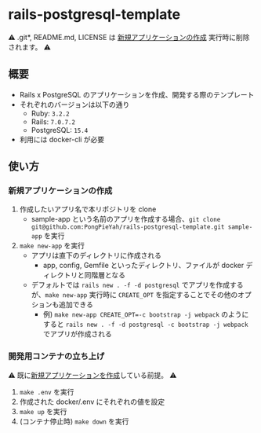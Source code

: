 # rails-postgresql-template

:warning: .git*, README.md, LICENSE は [新規アプリケーションの作成](#新規アプリケーションの作成) 実行時に削除されます。 :warning:

## 概要

* Rails x PostgreSQL のアプリケーションを作成、開発する際のテンプレート
* それぞれのバージョンは以下の通り
  * Ruby: `3.2.2`
  * Rails: `7.0.7.2`
  * PostgreSQL: `15.4`
* 利用には docker-cli が必要

## 使い方

### 新規アプリケーションの作成

1. 作成したいアプリ名で本リポジトリを clone
   * sample-app という名前のアプリを作成する場合、`git clone git@github.com:PongPieYah/rails-postgresql-template.git sample-app` を実行
1. `make new-app` を実行
   * アプリは直下のディレクトリに作成される
     * app, config, Gemfile といったディレクトリ、ファイルが docker ディレクトリと同階層となる
   * デフォルトでは `rails new . -f -d postgresql` でアプリを作成するが、`make new-app` 実行時に `CREATE_OPT` を指定することでその他のオプションも追加できる
     * 例) `make new-app CREATE_OPT=-c bootstrap -j webpack` のようにすると `rails new . -f -d postgresql -c bootstrap -j webpack` でアプリが作成される


### 開発用コンテナの立ち上げ

:warning: 既に[新規アプリケーションを作成](#新規アプリケーションの作成)している前提。 :warning:

1. `make .env` を実行
1. 作成された docker/.env にそれぞれの値を設定
1. `make up` を実行
1. (コンテナ停止時) `make down` を実行
